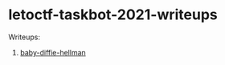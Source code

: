 # letoctf-taskbot-2021-writeups

Writeups:
1. [baby-diffie-hellman](1-baby-diffie-hellman/README.md)